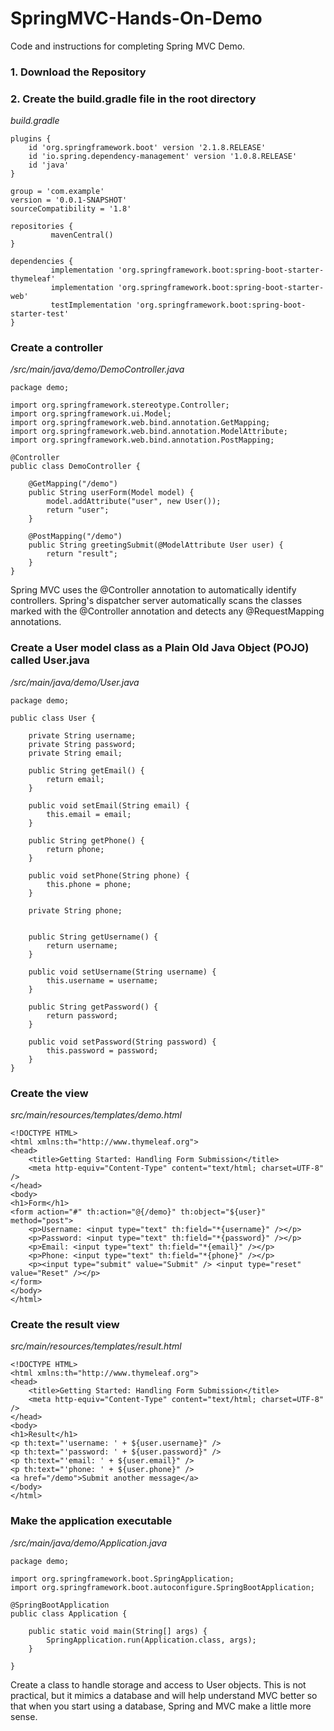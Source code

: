 # SpringMVC-Hands-On-Demo
Code and instructions for completing Spring MVC Demo.

### 1. Download the Repository

### 2. Create the build.gradle file in the root directory


*build.gradle*
```
plugins {
	id 'org.springframework.boot' version '2.1.8.RELEASE'
	id 'io.spring.dependency-management' version '1.0.8.RELEASE'
	id 'java'
}

group = 'com.example'
version = '0.0.1-SNAPSHOT'
sourceCompatibility = '1.8'

repositories {
	     mavenCentral()
}

dependencies {
	     implementation 'org.springframework.boot:spring-boot-starter-thymeleaf'
	     implementation 'org.springframework.boot:spring-boot-starter-web'
	     testImplementation 'org.springframework.boot:spring-boot-starter-test'
}
```
### Create a controller

*/src/main/java/demo/DemoController.java*

```
package demo;

import org.springframework.stereotype.Controller;
import org.springframework.ui.Model;
import org.springframework.web.bind.annotation.GetMapping;
import org.springframework.web.bind.annotation.ModelAttribute;
import org.springframework.web.bind.annotation.PostMapping;

@Controller
public class DemoController {

    @GetMapping("/demo")
    public String userForm(Model model) {
        model.addAttribute("user", new User());
        return "user";
    }

    @PostMapping("/demo")
    public String greetingSubmit(@ModelAttribute User user) {
        return "result";
    }
}
```
Spring MVC uses the @Controller annotation to automatically identify controllers. Spring's dispatcher server automatically scans the classes marked with the @Controller annotation and detects any @RequestMapping annotations.

### Create a User model class as a Plain Old Java Object (POJO) called User.java

*/src/main/java/demo/User.java*


```
package demo;

public class User {

    private String username;
    private String password;
    private String email;

    public String getEmail() {
        return email;
    }

    public void setEmail(String email) {
        this.email = email;
    }

    public String getPhone() {
        return phone;
    }

    public void setPhone(String phone) {
        this.phone = phone;
    }

    private String phone;


    public String getUsername() {
        return username;
    }

    public void setUsername(String username) {
        this.username = username;
    }

    public String getPassword() {
        return password;
    }

    public void setPassword(String password) {
        this.password = password;
    }
}
```

### Create the view

*src/main/resources/templates/demo.html*

```
<!DOCTYPE HTML>
<html xmlns:th="http://www.thymeleaf.org">
<head>
    <title>Getting Started: Handling Form Submission</title>
    <meta http-equiv="Content-Type" content="text/html; charset=UTF-8" />
</head>
<body>
<h1>Form</h1>
<form action="#" th:action="@{/demo}" th:object="${user}" method="post">
    <p>Username: <input type="text" th:field="*{username}" /></p>
    <p>Password: <input type="text" th:field="*{password}" /></p>
    <p>Email: <input type="text" th:field="*{email}" /></p>
    <p>Phone: <input type="text" th:field="*{phone}" /></p>
    <p><input type="submit" value="Submit" /> <input type="reset" value="Reset" /></p>
</form>
</body>
</html>
```

### Create the result view

*src/main/resources/templates/result.html*

```
<!DOCTYPE HTML>
<html xmlns:th="http://www.thymeleaf.org">
<head>
    <title>Getting Started: Handling Form Submission</title>
    <meta http-equiv="Content-Type" content="text/html; charset=UTF-8" />
</head>
<body>
<h1>Result</h1>
<p th:text="'username: ' + ${user.username}" />
<p th:text="'password: ' + ${user.password}" />
<p th:text="'email: ' + ${user.email}" />
<p th:text="'phone: ' + ${user.phone}" />
<a href="/demo">Submit another message</a>
</body>
</html>
```

### Make the application executable

*/src/main/java/demo/Application.java*


```
package demo;

import org.springframework.boot.SpringApplication;
import org.springframework.boot.autoconfigure.SpringBootApplication;

@SpringBootApplication
public class Application {

    public static void main(String[] args) {
        SpringApplication.run(Application.class, args);
    }

}
```

Create a class to handle storage and access to User objects. This is not practical, but it mimics a database and will help understand MVC better so that when you start using a database, Spring and MVC make a little more sense.
